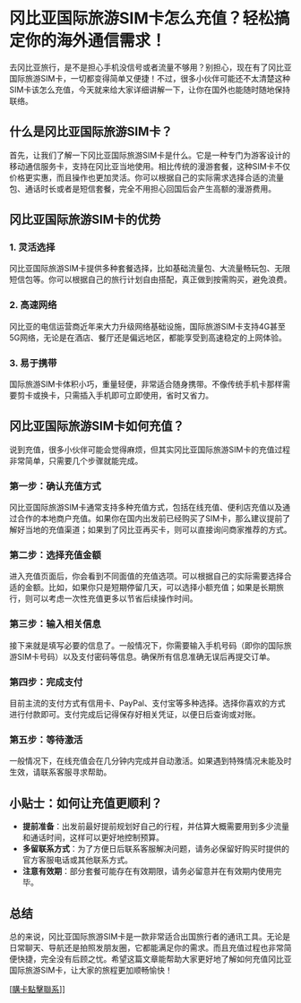 # 冈比亚国际旅游SIM卡怎么充值？轻松搞定你的海外通信需求！

去冈比亚旅行，是不是担心手机没信号或者流量不够用？别担心，现在有了冈比亚国际旅游SIM卡，一切都变得简单又便捷！不过，很多小伙伴可能还不太清楚这种SIM卡该怎么充值，今天就来给大家详细讲解一下，让你在国外也能随时随地保持联络。

## 什么是冈比亚国际旅游SIM卡？

首先，让我们了解一下冈比亚国际旅游SIM卡是什么。它是一种专门为游客设计的移动通信服务卡，支持在冈比亚当地使用。相比传统的漫游套餐，这种SIM卡不仅价格更实惠，而且操作也更加灵活。你可以根据自己的实际需求选择合适的流量包、通话时长或者是短信套餐，完全不用担心回国后会产生高额的漫游费用。

## 冈比亚国际旅游SIM卡的优势

### 1. 灵活选择
冈比亚国际旅游SIM卡提供多种套餐选择，比如基础流量包、大流量畅玩包、无限短信包等。你可以根据自己的旅行计划自由搭配，真正做到按需购买，避免浪费。

### 2. 高速网络
冈比亚的电信运营商近年来大力升级网络基础设施，国际旅游SIM卡支持4G甚至5G网络，无论是在酒店、餐厅还是偏远地区，都能享受到高速稳定的上网体验。

### 3. 易于携带
国际旅游SIM卡体积小巧，重量轻便，非常适合随身携带。不像传统手机卡那样需要剪卡或换卡，只需插入手机即可立即使用，省时又省力。

## 冈比亚国际旅游SIM卡如何充值？

说到充值，很多小伙伴可能会觉得麻烦，但其实冈比亚国际旅游SIM卡的充值过程非常简单，只需要几个步骤就能完成。

### 第一步：确认充值方式
冈比亚国际旅游SIM卡通常支持多种充值方式，包括在线充值、便利店充值以及通过合作的本地商户充值。如果你在国内出发前已经购买了SIM卡，那么建议提前了解好当地的充值渠道；如果到了冈比亚再买卡，则可以直接询问商家推荐的方式。

### 第二步：选择充值金额
进入充值页面后，你会看到不同面值的充值选项。可以根据自己的实际需要选择合适的金额。比如，如果你只是短期停留几天，可以选择小额充值；如果是长期旅行，则可以考虑一次性充值更多以节省后续操作时间。

### 第三步：输入相关信息
接下来就是填写必要的信息了。一般情况下，你需要输入手机号码（即你的国际旅游SIM卡号码）以及支付密码等信息。确保所有信息准确无误后再提交订单。

### 第四步：完成支付
目前主流的支付方式有信用卡、PayPal、支付宝等多种选择。选择你喜欢的方式进行付款即可。支付完成后记得保存好相关凭证，以便日后查询或对账。

### 第五步：等待激活
一般情况下，在线充值会在几分钟内完成并自动激活。如果遇到特殊情况未能及时生效，请联系客服寻求帮助。

## 小贴士：如何让充值更顺利？

- **提前准备**：出发前最好提前规划好自己的行程，并估算大概需要用到多少流量和通话时间，这样可以更好地控制预算。
- **多留联系方式**：为了方便日后联系客服解决问题，请务必保留好购买时提供的官方客服电话或其他联系方式。
- **注意有效期**：部分套餐可能存在有效期限，请务必留意并在有效期内使用完毕。

## 总结

总的来说，冈比亚国际旅游SIM卡是一款非常适合出国旅行者的通讯工具。无论是日常聊天、导航还是拍照发朋友圈，它都能满足你的需求。而且充值过程也非常简便快捷，完全没有后顾之忧。希望这篇文章能帮助大家更好地了解如何充值冈比亚国际旅游SIM卡，让大家的旅程更加顺畅愉快！

[[購卡點擊聯系](https://t.me/s/esim1088)]]
